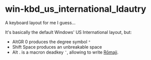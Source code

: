 # win-kbd_us_international_ldautry

A keyboard layout for me I guess...

It's basically the default Windows' US International layout, but:

- AltGR 0 produces the degree symbol `°`
- Shift Space produces an unbreakable space
- Alt . is a macron deadkey `¯`, allowing to write [Rōmaji](https://www.wikiwand.com/fr/R%C5%8Dmaji).
